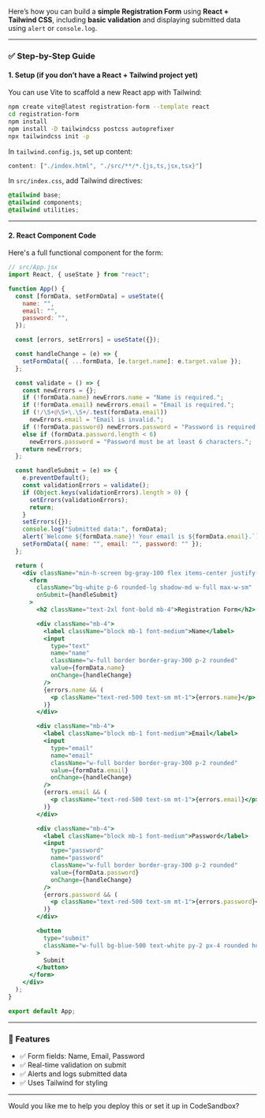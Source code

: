 Here’s how you can build a **simple Registration Form** using **React + Tailwind CSS**, including **basic validation** and displaying submitted data using `alert` or `console.log`.

---

### ✅ Step-by-Step Guide

#### 1. **Setup (if you don’t have a React + Tailwind project yet)**

You can use Vite to scaffold a new React app with Tailwind:

```bash
npm create vite@latest registration-form --template react
cd registration-form
npm install
npm install -D tailwindcss postcss autoprefixer
npx tailwindcss init -p
```

In `tailwind.config.js`, set up content:

```js
content: ["./index.html", "./src/**/*.{js,ts,jsx,tsx}"]
```

In `src/index.css`, add Tailwind directives:

```css
@tailwind base;
@tailwind components;
@tailwind utilities;
```

---

#### 2. **React Component Code**

Here's a full functional component for the form:

```jsx
// src/App.jsx
import React, { useState } from "react";

function App() {
  const [formData, setFormData] = useState({
    name: "",
    email: "",
    password: "",
  });

  const [errors, setErrors] = useState({});

  const handleChange = (e) => {
    setFormData({ ...formData, [e.target.name]: e.target.value });
  };

  const validate = () => {
    const newErrors = {};
    if (!formData.name) newErrors.name = "Name is required.";
    if (!formData.email) newErrors.email = "Email is required.";
    if (!/\S+@\S+\.\S+/.test(formData.email))
      newErrors.email = "Email is invalid.";
    if (!formData.password) newErrors.password = "Password is required.";
    else if (formData.password.length < 6)
      newErrors.password = "Password must be at least 6 characters.";
    return newErrors;
  };

  const handleSubmit = (e) => {
    e.preventDefault();
    const validationErrors = validate();
    if (Object.keys(validationErrors).length > 0) {
      setErrors(validationErrors);
      return;
    }
    setErrors({});
    console.log("Submitted data:", formData);
    alert(`Welcome ${formData.name}! Your email is ${formData.email}.`);
    setFormData({ name: "", email: "", password: "" });
  };

  return (
    <div className="min-h-screen bg-gray-100 flex items-center justify-center">
      <form
        className="bg-white p-6 rounded-lg shadow-md w-full max-w-sm"
        onSubmit={handleSubmit}
      >
        <h2 className="text-2xl font-bold mb-4">Registration Form</h2>

        <div className="mb-4">
          <label className="block mb-1 font-medium">Name</label>
          <input
            type="text"
            name="name"
            className="w-full border border-gray-300 p-2 rounded"
            value={formData.name}
            onChange={handleChange}
          />
          {errors.name && (
            <p className="text-red-500 text-sm mt-1">{errors.name}</p>
          )}
        </div>

        <div className="mb-4">
          <label className="block mb-1 font-medium">Email</label>
          <input
            type="email"
            name="email"
            className="w-full border border-gray-300 p-2 rounded"
            value={formData.email}
            onChange={handleChange}
          />
          {errors.email && (
            <p className="text-red-500 text-sm mt-1">{errors.email}</p>
          )}
        </div>

        <div className="mb-4">
          <label className="block mb-1 font-medium">Password</label>
          <input
            type="password"
            name="password"
            className="w-full border border-gray-300 p-2 rounded"
            value={formData.password}
            onChange={handleChange}
          />
          {errors.password && (
            <p className="text-red-500 text-sm mt-1">{errors.password}</p>
          )}
        </div>

        <button
          type="submit"
          className="w-full bg-blue-500 text-white py-2 px-4 rounded hover:bg-blue-600 transition"
        >
          Submit
        </button>
      </form>
    </div>
  );
}

export default App;
```

---

### 🧪 Features

* ✅ Form fields: Name, Email, Password
* ✅ Real-time validation on submit
* ✅ Alerts and logs submitted data
* ✅ Uses Tailwind for styling

---

Would you like me to help you deploy this or set it up in CodeSandbox?
